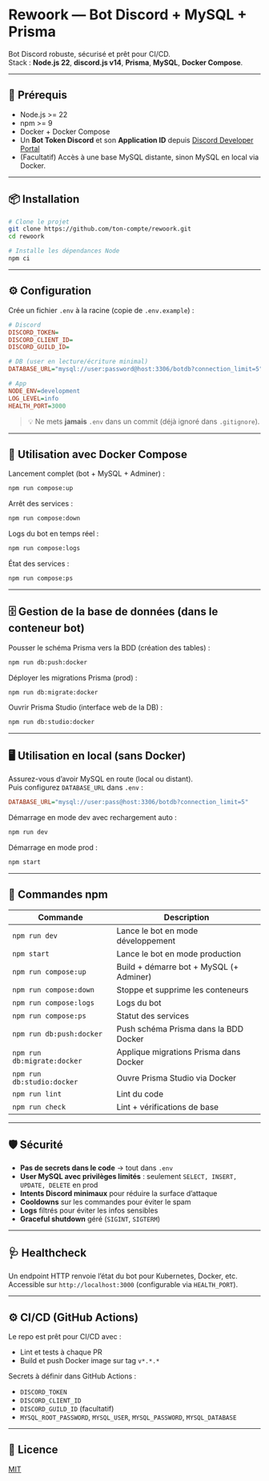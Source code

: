 # Rewoork — Bot Discord + MySQL + Prisma

Bot Discord robuste, sécurisé et prêt pour CI/CD.  
Stack : **Node.js 22**, **discord.js v14**, **Prisma**, **MySQL**, **Docker Compose**.

---

## 🚀 Prérequis

- Node.js >= 22
- npm >= 9
- Docker + Docker Compose
- Un **Bot Token Discord** et son **Application ID** depuis [Discord Developer Portal](https://discord.com/developers/applications)
- (Facultatif) Accès à une base MySQL distante, sinon MySQL en local via Docker.

---

## 📦 Installation

```bash
# Clone le projet
git clone https://github.com/ton-compte/rewoork.git
cd rewoork

# Installe les dépendances Node
npm ci
```

---

## ⚙️ Configuration

Crée un fichier `.env` à la racine (copie de `.env.example`) :

```ini
# Discord
DISCORD_TOKEN=
DISCORD_CLIENT_ID=
DISCORD_GUILD_ID=

# DB (user en lecture/écriture minimal)
DATABASE_URL="mysql://user:password@host:3306/botdb?connection_limit=5"

# App
NODE_ENV=development
LOG_LEVEL=info
HEALTH_PORT=3000
```

> 💡 Ne mets **jamais** `.env` dans un commit (déjà ignoré dans `.gitignore`).

---

## 🐳 Utilisation avec Docker Compose

Lancement complet (bot + MySQL + Adminer) :

```bash
npm run compose:up
```

Arrêt des services :

```bash
npm run compose:down
```

Logs du bot en temps réel :

```bash
npm run compose:logs
```

État des services :

```bash
npm run compose:ps
```

---

## 🗄️ Gestion de la base de données (dans le conteneur bot)

Pousser le schéma Prisma vers la BDD (création des tables) :

```bash
npm run db:push:docker
```

Déployer les migrations Prisma (prod) :

```bash
npm run db:migrate:docker
```

Ouvrir Prisma Studio (interface web de la DB) :

```bash
npm run db:studio:docker
```

---

## 🖥️ Utilisation en local (sans Docker)

Assurez-vous d’avoir MySQL en route (local ou distant).  
Puis configurez `DATABASE_URL` dans `.env` :

```ini
DATABASE_URL="mysql://user:pass@host:3306/botdb?connection_limit=5"
```

Démarrage en mode dev avec rechargement auto :

```bash
npm run dev
```

Démarrage en mode prod :

```bash
npm start
```

---

## 📜 Commandes npm

| Commande                | Description |
|-------------------------|-------------|
| `npm run dev`           | Lance le bot en mode développement |
| `npm start`             | Lance le bot en mode production |
| `npm run compose:up`    | Build + démarre bot + MySQL (+ Adminer) |
| `npm run compose:down`  | Stoppe et supprime les conteneurs |
| `npm run compose:logs`  | Logs du bot |
| `npm run compose:ps`    | Statut des services |
| `npm run db:push:docker`| Push schéma Prisma dans la BDD Docker |
| `npm run db:migrate:docker` | Applique migrations Prisma dans Docker |
| `npm run db:studio:docker`  | Ouvre Prisma Studio via Docker |
| `npm run lint`          | Lint du code |
| `npm run check`         | Lint + vérifications de base |

---

## 🛡️ Sécurité

- **Pas de secrets dans le code** → tout dans `.env`
- **User MySQL avec privilèges limités** : seulement `SELECT, INSERT, UPDATE, DELETE` en prod
- **Intents Discord minimaux** pour réduire la surface d’attaque
- **Cooldowns** sur les commandes pour éviter le spam
- **Logs** filtrés pour éviter les infos sensibles
- **Graceful shutdown** géré (`SIGINT`, `SIGTERM`)

---

## 🩺 Healthcheck

Un endpoint HTTP renvoie l’état du bot pour Kubernetes, Docker, etc.  
Accessible sur `http://localhost:3000` (configurable via `HEALTH_PORT`).

---

## ⚙️ CI/CD (GitHub Actions)

Le repo est prêt pour CI/CD avec :
- Lint et tests à chaque PR
- Build et push Docker image sur tag `v*.*.*`

Secrets à définir dans GitHub Actions :
- `DISCORD_TOKEN`
- `DISCORD_CLIENT_ID`
- `DISCORD_GUILD_ID` (facultatif)
- `MYSQL_ROOT_PASSWORD`, `MYSQL_USER`, `MYSQL_PASSWORD`, `MYSQL_DATABASE`

---

## 📝 Licence

[MIT](./LICENSE)
